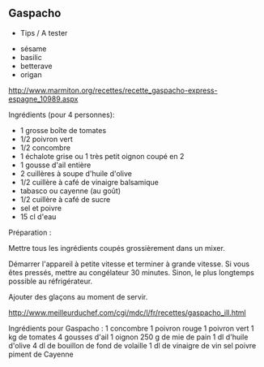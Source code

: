 ## Gaspacho

* Tips / A tester
- sésame
- basilic
- betterave
- origan

http://www.marmiton.org/recettes/recette_gaspacho-express-espagne_10989.aspx

Ingrédients (pour 4 personnes):

- 1 grosse boîte de tomates
- 1/2 poivron vert
- 1/2 concombre
- 1 échalote grise ou 1 très petit oignon coupé en 2
- 1 gousse d'ail entière
- 2 cuillères à soupe d'huile d'olive
- 1/2 cuillère à café de vinaigre balsamique
- tabasco ou cayenne (au goût)
- 1/2 cuillère à café de sucre
- sel et poivre
- 15 cl d'eau

Préparation :

Mettre tous les ingrédients coupés grossièrement dans un mixer.

Démarrer l'appareil à petite vitesse et terminer à grande vitesse. Si vous êtes pressés, mettre au congélateur 30 minutes. Sinon, le plus longtemps possible au réfrigérateur.

Ajouter des glaçons au moment de servir.

http://www.meilleurduchef.com/cgi/mdc/l/fr/recettes/gaspacho_ill.html

Ingrédients pour Gaspacho :
1 concombre
1 poivron rouge
1 poivron vert
1 kg de tomates
4 gousses d'ail
1 oignon
250 g de mie de pain
1 dl d'huile d'olive
4 dl de bouillon de fond de volaille
1 dl de vinaigre de vin
sel
poivre
piment de Cayenne
